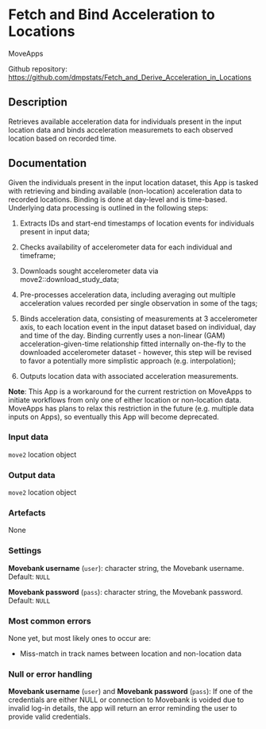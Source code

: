 # Fetch and Bind Acceleration to Locations

MoveApps

Github repository: <https://github.com/dmpstats/Fetch_and_Derive_Acceleration_in_Locations>

## Description

Retrieves available acceleration data for individuals present in the input
location data and binds acceleration measuremets to each observed location based
on recorded time.

## Documentation

Given the individuals present in the input location dataset, this App is tasked
with retrieving and binding available (non-location) acceleration data to
recorded locations. Binding is done at day-level and is time-based. Underlying
data processing is outlined in the following steps:

1. Extracts IDs and start-end timestamps of location events for individuals
present in input data;

2. Checks availability of accelerometer data for each individual and timeframe;

3. Downloads sought accelerometer data via move2::download_study_data;

4. Pre-processes acceleration data, including averaging out multiple
acceleration values recorded per single observation in some of the tags;

5. Binds acceleration data, consisting of measurements at 3 accelerometer axis,
to each location event in the input dataset based on individual, day and time of
the day. Binding currently uses a non-linear (GAM) acceleration-given-time
relationship fitted internally on-the-fly to the downloaded accelerometer dataset -
however, this step will be revised to favor a potentially more simplistic
approach (e.g. interpolation);

6. Outputs location data with associated acceleration measurements.


**Note**: This App is a workaround for the current restriction on MoveApps to
initiate workflows from only one of either location or non-location data.
MoveApps has plans to relax this restriction in the future (e.g. multiple data
inputs on Apps), so eventually this App will become deprecated.


### Input data

`move2` location object


### Output data

`move2` location object

### Artefacts

None


### Settings

**Movebank username** (`user`): character string, the Movebank username. Default: `NULL`

**Movebank password** (`pass`): character string, the Movebank password. Default: `NULL`


### Most common errors

None yet, but most likely ones to occur are:
- Miss-match in track names between location and non-location data

<!-- *Please describe shortly what most common errors of the App can be, how they occur and best ways of solving them.* -->

### Null or error handling

**Movebank username** (`user`) and **Movebank password** (`pass`): If one of the
credentials are either NULL or connection to Movebank is voided due to invalid
log-in details, the app will return an error reminding the user to provide valid
credentials.
